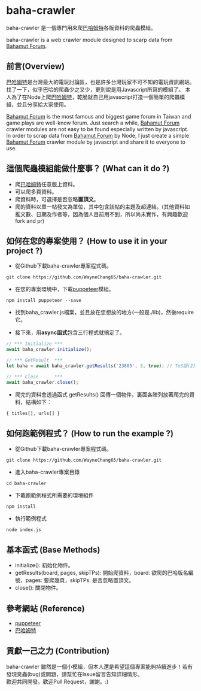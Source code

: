 # baha-crawler
baha-crawler 是一個專門用來爬[巴哈姆特](https://www.gamer.com.tw/)各版資料的爬蟲模組。  
  
baha-crawler is a web crawler module designed to scarp data from [Bahamut Forum](https://www.gamer.com.tw/).

## 前言(Overview)
[巴哈姆特](https://www.gamer.com.tw/)是台灣最大的電玩討論區，也是許多台灣玩家不可不知的電玩資訊網站。
找了一下，似乎巴哈的爬蟲少之又少，更別說是用Javascript所寫的模組了。
本人為了在Node上爬[巴哈姆特](https://www.gamer.com.tw/)，乾脆就自己用javascript打造一個簡單的爬蟲模組，並且分享給大家使用。 
  
[Bahamut Forum](https://www.gamer.com.tw/) is the most famous and biggest game forum in Taiwan and game plays are well-know forum.
Just search a while, [Bahamut Forum](https://www.gamer.com.tw/) crawler modules are not easy to be found especially written by javascript.  
In order to scrap data from [Bahamut Forum](https://www.gamer.com.tw/) by Node, 
I just create a simple [Bahamut Forum](https://www.gamer.com.tw/) crawler module by javascript and share it to everyone to use.

## 這個爬蟲模組能做什麼事？ (What can it do ?)
* 爬[巴哈姆特](https://www.gamer.com.tw/)任意版上資料。
* 可以爬多頁資料。
* 爬資料時，可選擇是否忽略**置頂文**。
* 爬的資料以單一帖發文為單位，其中包含該帖的主題及超連結。(其他資料如推文數、日期及作者等，因為個人目前用不到，所以尚未實作，有興趣歡迎fork and pr)

## 如何在您的專案使用？ (How to use it in your project ?)
* 從Github下載baha-crawler專案程式碼。  
```
git clone https://github.com/WayneChang65/baha-crawler.git
```
* 在您的專案環境中，下載[puppeteer](https://github.com/GoogleChrome/puppeteer)模組。
```
npm install puppeteer --save
```

* 找到baha_crawler.js檔案，並且放在您想放的地方(一般是./lib)，然後require它。

* 接下來，用**async函式**包含三行程式就搞定了。
```javascript
// *** Initialize ***
await baha_crawler.initialize();

// *** GetResult  ***
let baha = await baha_crawler.getResults('23805', 3, true); // ToS版(23805, 爬 3頁, 去掉置頂文

// *** Close      ***
await baha_crawler.close();
```

* 爬完的資料會透過函式 getResults() 回傳一個物件，裏面各陣列放著爬完的資料，結構如下：
```javascript
{ titles[], urls[] }
```

## 如何跑範例程式？ (How to run the example ?)
* 從Github下載baha-crawler專案程式碼。  
```
git clone https://github.com/WayneChang65/baha-crawler.git
```
* 進入baha-crawler專案目錄
```
cd baha-crawler
```
* 下載跑範例程式所需要的環境組件
```
npm install
```
* 執行範例程式
```
node index.js
```

## 基本函式 (Base Methods)
* initialize(): 初始化物件。
* getResults(board, pages, skipTPs): 開始爬資料，board: 欲爬的巴哈版名編號，pages: 要爬幾頁，skipTPs: 是否忽略置頂文。
* close(): 關閉物件。

## 參考網站 (Reference)
* [puppeteer](https://github.com/GoogleChrome/puppeteer)
* [巴哈姆特](https://www.gamer.com.tw/)

## 貢獻一己之力 (Contribution)
baha-crawler 雖然是一個小模組，但本人還是希望這個專案能夠持續進步！若有發現臭蟲(bug)或問題，請幫忙在Issue留言告知詳細情形。  
歡迎共同開發。歡迎Pull Request，謝謝。:)  
